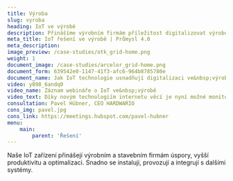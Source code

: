 ```yaml
---
title: Výroba
slug: vyroba
heading: IoT ve výrobě
description: Přinášíme výrobním firmám příležitost digitalizovat výrobu rychle a dostupně.
meta_title: IoT řešení ve výrobě | Průmysl 4.0 
meta_description: 
image_preview: /case-studies/otk_grid-home.png
weight: 1
document_image: /case-studies/arcelor_grid-home.png
document_form: 639542e0-1147-41f3-afc6-964b8785780e
document_name: Jak IoT technologie usnadňují digitalizaci ve&nbsp;výrobě
video: y898_6andq0
video_name: Záznam webináře o IoT ve&nbsp;výrobě
video_text: Díky novým technologiím internetu věcí je nyní možné monitorovat jakékoliv výrobní zařízení jednoduše, rychle a bez velkých nákladů. Nepotřebujeme zasahovat do stroje, procesů, ani zavádět síťové připojení ke stroji.
consultation: Pavel Hübner, CEO HARDWARIO
cons_img: pavel.jpg
cons_link: https://meetings.hubspot.com/pavel-hubner
menu:
    main:
        parent: 'Řešení'
---
```


Naše IoT zařízení přinášejí výrobním a stavebním firmám úspory, vyšší produktivitu a&nbsp;optimalizaci. Snadno se instalují, provozují a integrují s dalšími systémy.